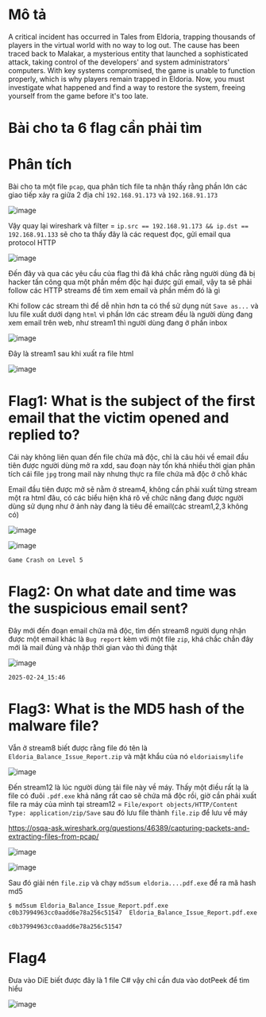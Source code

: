 # Mô tả
A critical incident has occurred in Tales from Eldoria, trapping thousands of players in the virtual world with no way to log out. The cause has been traced back to Malakar, a mysterious entity that launched a sophisticated attack, taking control of the developers' and system administrators' computers. With key systems compromised, the game is unable to function properly, which is why players remain trapped in Eldoria. Now, you must investigate what happened and find a way to restore the system, freeing yourself from the game before it's too late.

# Bài cho ta 6 flag cần phải tìm

# Phân tích
Bài cho ta một file `pcap`, qua phân tích file ta nhận thấy rằng phần lớn các giao tiếp xảy ra giữa 2 địa chỉ `192.168.91.173` và `192.168.91.173` 

![image](https://github.com/user-attachments/assets/84209cf0-5fe3-45fc-98ef-8a22b9b900b0)

Vậy quay lại wireshark và filter = `ip.src == 192.168.91.173 && ip.dst == 192.168.91.133` sẽ cho ta thấy đây là các request đọc, gửi email qua protocol HTTP

![image](https://github.com/user-attachments/assets/6334ee92-0c4f-4309-a67e-3591b2ebdce2)

Đến đây và qua các yêu cầu của flag thì đã khá chắc rằng người dùng đã bị hacker tấn công qua một phần mềm độc hại được gửi email, vậy ta sẽ phải follow các HTTP streams để tìm xem email và phần mềm đó là gì

Khi follow các stream thì để dễ nhìn hơn ta có thể sử dụng nút `Save as...` và lưu file xuất dưới dạng `html` vì phần lớn các stream đều là người dùng đang xem email trên web, như stream1 thì người dùng đang ở phần inbox

![image](https://github.com/user-attachments/assets/6e66f9ad-d580-4f43-844d-04cb4829b72d)

Đây là stream1 sau khi xuất ra file html

![image](https://github.com/user-attachments/assets/b991dbb4-79ac-46f7-a9fb-11bc893fa59c)

# Flag1: What is the subject of the first email that the victim opened and replied to?
Cái này không liên quan đến file chứa mã độc, chỉ là câu hỏi về email đầu tiên được người dùng mở ra xdd, sau đoạn này tốn khá nhiều thời gian phân tích cái file `jpg` trong mail này nhưng thực ra file chứa mã độc ở chỗ khác

Email đầu tiên được mở sẽ nằm ở stream4, không cần phải xuất từng stream một ra html đâu, có các biểu hiện khá rõ về chức năng đang được người dùng sử dụng như ở ảnh này đang là tiêu đề email(các stream1,2,3 không có)

![image](https://github.com/user-attachments/assets/6b8bf70e-c939-465e-a783-688ae00a1530)

![image](https://github.com/user-attachments/assets/6cd12f3f-24ad-4135-8944-ce618953fdca)

`Game Crash on Level 5`

# Flag2: On what date and time was the suspicious email sent?
Đây mới đến đoạn email chứa mã độc, tìm đến stream8 người dụng nhận được một email khác là `Bug report` kèm với một file `zip`, khá chắc chắn đây mới là mail đúng và nhập thời gian vào thì đúng thật

![image](https://github.com/user-attachments/assets/ff94a2ec-9dee-4595-9734-6ca830c22e99)

`2025-02-24_15:46`

# Flag3: What is the MD5 hash of the malware file?
Vẫn ở stream8 biết được rằng file đó tên là `Eldoria_Balance_Issue_Report.zip` và mật khẩu của nó `eldoriaismylife`

![image](https://github.com/user-attachments/assets/6510467d-dc1c-4256-bb04-df4523d01469)

Đến stream12 là lúc người dùng tải file này về máy. Thấy một điều rất lạ là file có đuôi `.pdf.exe` khả năng rất cao sẽ chứa mã độc rồi, giờ cần phải xuất file ra máy của mình tại stream12 = `File/export objects/HTTP/Content Type: application/zip/Save` sau đó lưu file thành `file.zip` để lưu về máy

https://osqa-ask.wireshark.org/questions/46389/capturing-packets-and-extracting-files-from-pcap/

![image](https://github.com/user-attachments/assets/0636a7cf-05e3-448e-aafa-f30b228546d6)

![image](https://github.com/user-attachments/assets/0bc08cc8-e504-4c1c-a43c-c9b30a43b153)

Sau đó giải nén `file.zip` và chạy `md5sum eldoria....pdf.exe` để ra mã hash md5

```
$ md5sum Eldoria_Balance_Issue_Report.pdf.exe
c0b37994963cc0aadd6e78a256c51547  Eldoria_Balance_Issue_Report.pdf.exe
```
`c0b37994963cc0aadd6e78a256c51547`

# Flag4
Đưa vào DiE biết được đây là 1 file C# vậy chỉ cần đưa vào dotPeek để tìm hiểu

![image](https://github.com/user-attachments/assets/e12a664e-2d8d-401f-8791-128584efe924)
